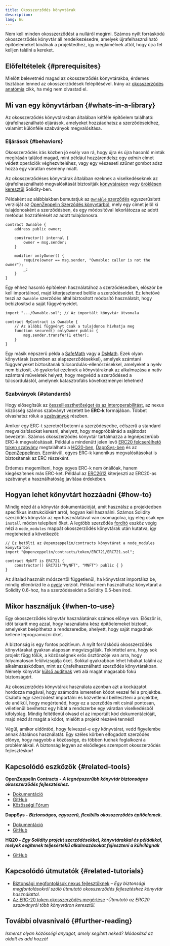 ```yaml
---
title: Okosszerződés könyvtárak
description:
lang: hu
---
```


Nem kell minden okosszerződést a nulláról megírni. Számos nyílt forráskódú okosszerződés könyvtár áll rendelkezésedre, amelyek újrafelhasználható építőelemeket kínálnak a projektedhez, így megkímélnek attól, hogy újra fel kelljen találni a kereket.

## Előfeltételek {#prerequisites}

Mielőtt belevetnéd magad az okosszerződés könyvtárakba, érdemes tisztában lenned az okosszerződések felépítésével. Irány az [okosszerződés anatómia](/developers/docs/smart-contracts/anatomy/) cikk, ha még nem olvastad el.

## Mi van egy könyvtárban {#whats-in-a-library}

Az okosszerződés könyvtárakban általában kétféle építőelem található: újrafelhasználható eljárások, amelyeket hozzáadhatsz a szerződéseidhez, valamint különféle szabványok megvalósítása.

### Eljárások {#behaviors}

Okosszerződés írás közben jó esély van rá, hogy újra és újra hasonló minták megírásán találod magad, mint például hozzárendelsz egy _admin_ címet védett operációk véghezviteléhez, vagy egy vészeseti _szünet_ gombot adsz hozzá egy váratlan esemény miatt.

Az okosszerződéses könyvtárak általában ezeknek a viselkedéseknek az újrafelhasználható megvalósítását biztosítják [könyvtárakon](https://solidity.readthedocs.io/en/v0.7.2/contracts.html#libraries) vagy [öröklésen keresztül](https://solidity.readthedocs.io/en/v0.7.2/contracts.html#inheritance) Solidity-ben.

Példaként az alábbiakban bemutatjuk az [`Ownable` szerződés](https://github.com/OpenZeppelin/openzeppelin-contracts/blob/v3.2.0/contracts/access/Ownable.sol) egyszerűsített verzióját az [OpenZeppelin Szerződés könyvtárból](https://github.com/OpenZeppelin/openzeppelin-contracts), mely egy címet jelöl ki tulajdonosként a szerződésben, és egy módosítóval lekorlátozza az adott metódus hozzáférését az adott tulajdonosra.

```solidity
contract Ownable {
    address public owner;

    constructor() internal {
        owner = msg.sender;
    }

    modifier onlyOwner() {
        require(owner == msg.sender, "Ownable: caller is not the owner");
        _;
    }
}
```

Egy ehhez hasonló építőelem használatához a szerződésedben, először be kell importálnod, majd kiterjesztened belőle a szerződéseidet. Ez lehetővé teszi az `Ownable` szerződés által biztosított módosító használatát, hogy bebiztosítsd a saját függvényeidet.

```solidity
import ".../Ownable.sol"; // Az importált könyvtár útvonala

contract MyContract is Ownable {
    // Az alábbi függvényt csak a tulajdonos hívhatja meg
    function secured() onlyOwner public {
        msg.sender.transfer(1 ether);
    }
}
```

Egy másik népszerű példa a [SafeMath](https://docs.openzeppelin.com/contracts/3.x/utilities#math) vagy a [DsMath](https://dappsys.readthedocs.io/en/latest/ds_math.html). Ezek olyan könyvtárak (szemben az alapszerződésekkel), amelyek számtani függvényeket biztosítanak túlcsordulás-ellenőrzésekkel, amelyeket a nyelv nem biztosít. Jó gyakorlat ezeknek a könyvtáraknak az alkalmazása a natív számtani műveletek helyett, hogy megvédd a szerződésed a túlcsordulástól, amelynek katasztrofális következményei lehetnek!

### Szabványok {#standards}

Hogy elősegítsük az [összeilleszthetőséget és az interoperabilitást](/developers/docs/smart-contracts/composability/), az nexus közösség számos szabványt vezetett be **ERC-k** formájában. Többet olvashatsz róluk a [szabványok](/developers/docs/standards/) részben.

Amikor egy ERC-t szeretnél betenni a szerződésedbe, célszerű a standard megvalósításokat keresni, ahelyett, hogy megpróbálnád a sajátodat bevezetni. Számos okosszerződés könyvtár tartalmazza a legnépszerűbb ERC-k megvalósításait. Például a mindenütt jelen levő [ERC20 felcserélhető token szabvány](/developers/tutorials/understand-the-erc-20-token-smart-contract/) megtalálható a [HQ20-ben](https://github.com/HQ20/contracts/blob/master/contracts/token/README.md), [DappSys-ben](https://github.com/dapphub/ds-token/) és az [OpenZeppelinen](https://docs.openzeppelin.com/contracts/3.x/erc20). Ezenkívül, egyes ERC-k kanonikus megvalósításokat is biztosítanak az ERC részeként.

Érdemes megemlíteni, hogy egyes ERC-k nem önállóak, hanem kiegészítenek más ERC-ket. Például az [ERC2612](https://eips.nexus.org/EIPS/eip-2612) kiterjeszti az ERC20-as szabványt a használhatóság javítása érdekében.

## Hogyan lehet könyvtárt hozzáadni {#how-to}

Mindig nézd át a könyvtár dokumentációját, amit használsz a projektedben specifikus instrukciókért arról, hogyan kell használni. Számos Solidity szerződés könyvtár az `npm` használatával van csomagolva, így elég csak `npm install` módon telepíteni őket. A legtöbb szerződés [fordító](/developers/docs/smart-contracts/compiling/) eszköz végig nézi a `node_modules` mappát okosszerződés könyvtárak után kutatva, így megteheted a következőt:

```solidity
// Ez betölti az @openzeppelin/contracts könyvtárat a node_modules könyvtárból
import "@openzeppelin/contracts/token/ERC721/ERC721.sol";

contract MyNFT is ERC721 {
    constructor() ERC721("MyNFT", "MNFT") public { }
}
```

Az általad használt módszertől függetlenül, ha könyvtárat importálsz be, mindig ellenőrizd le a [nyelv](/developers/docs/smart-contracts/languages/) verziót. Például nem használhatsz könyvtárat a Solidity 0.6-hoz, ha a szerződéseidet a Solidity 0.5-ben írod.

## Mikor használjuk {#when-to-use}

Egy okosszerződés könyvtár használatának számos előnye van. Először is, időt takarít meg azzal, hogy használatra kész építőelemeket biztosít, amelyeket beépíthetsz a rendszeredbe, ahelyett, hogy saját magadnak kellene leprogramozni őket.

A biztonság is egy fontos pozitívum. A nyílt forráskódú okosszerződés könyvtárakat gyakran alaposan megvizsgálják. Tekintettel arra, hogy sok projekt függ tőlük, a közösségnek erős ösztönzője van arra, hogy folyamatosan felülvizsgálja őket. Sokkal gyakrabban lehet hibákat találni az alkalmazáskódban, mint az újrafelhasználható szerződés könyvtárakban. Némely könyvtár [külső auditnak](https://github.com/OpenZeppelin/openzeppelin-contracts/tree/master/audit) veti alá magát magasabb fokú biztonságért.

Az okosszerződés könyvtárak használata azonban azt a kockázatot hordozza magával, hogy számodra ismeretlen kódot veszel fel a projektbe. Csábító egy szerződést importálni és közvetlenül beilleszteni a projektbe, de anélkül, hogy megértenéd, hogy ez a szerződés mit csinál pontosan, véletlenül bevihetsz egy hibát a rendszerbe egy váratlan viselkedésből kifolyólag. Mindig feltétlenül olvasd el az importált kód dokumentációját, majd nézd át magát a kódot, mielőtt a projekt részévé tennéd!

Végül, amikor eldöntöd, hogy felveszel-e egy könyvtárat, vedd figyelembe annak általános használatát. Egy széles körben elfogadott szerződés előnye, hogy nagyobb a közössége, és többen tudnak foglalkozni a problémákkal. A biztonság legyen az elsődleges szempont okosszerződés fejlesztéskor!

## Kapcsolódó eszközök {#related-tools}

**OpenZeppelin Contracts -** **_A legnépszerűbb könyvtár biztonságos okosszerződés fejlesztéshez._**

- [Dokumentáció](https://docs.openzeppelin.com/contracts/)
- [GitHub](https://github.com/OpenZeppelin/openzeppelin-contracts)
- [Közösségi Fórum](https://forum.openzeppelin.com/c/general/16)

**DappSys -** **_Biztonságos, egyszerű, flexibilis okosszerződés építőelemek._**

- [Dokumentáció](https://dappsys.readthedocs.io/)
- [GitHub](https://github.com/dapphub/dappsys)

**HQ20 -** **_Egy Solidity projekt szerződésekkel, könyvtárakkal és példákkal, melyek segítenek teljesértékű alkalmazásokat fejleszteni a külvilágnak_**

- [GitHub](https://github.com/HQ20/contracts)

## Kapcsolódó útmutatók {#related-tutorials}

- [Biztonsági megfontolások nexus fejlesztőknek](/developers/docs/smart-contracts/security/) _– Egy biztonsági megfontolásokról szóló útmutató okosszerződés fejlesztéshez könyvtár használattal._
- [Az ERC-20 token okosszerződés megértése](/developers/tutorials/understand-the-erc-20-token-smart-contract/) _-Útmutató az ERC20 szabványról több könyvtáron keresztül._

## További olvasnivaló {#further-reading}

_Ismersz olyan közösségi anyagot, amely segített neked? Módosítsd az oldalt és add hozzá!_

